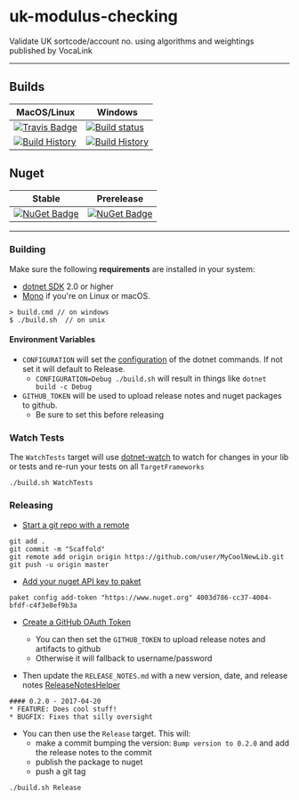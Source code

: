 # uk-modulus-checking

Validate UK sortcode/account no. using algorithms and weightings published by VocaLink

---

## Builds

MacOS/Linux | Windows
--- | ---
[![Travis Badge](https://travis-ci.org/transactiveltd/uk-modulus-checking.svg?branch=master)](https://travis-ci.org/transactiveltd/uk-modulus-checking) | [![Build status](https://ci.appveyor.com/api/projects/status/github/transactiveltd/uk-modulus-checking?svg=true)](https://ci.appveyor.com/project/transactiveltd/uk-modulus-checking)
[![Build History](https://buildstats.info/travisci/chart/transactiveltd/uk-modulus-checking)](https://travis-ci.org/transactiveltd/uk-modulus-checking/builds) | [![Build History](https://buildstats.info/appveyor/chart/transactiveltd/uk-modulus-checking)](https://ci.appveyor.com/project/transactiveltd/uk-modulus-checking)  


## Nuget 

Stable | Prerelease
--- | ---
[![NuGet Badge](https://buildstats.info/nuget/UkModulusCheck)](https://www.nuget.org/packages/UkModulusCheck/) | [![NuGet Badge](https://buildstats.info/nuget/UkModulusCheck?includePreReleases=true)](https://www.nuget.org/packages/UkModulusCheck/)

---

### Building


Make sure the following **requirements** are installed in your system:

* [dotnet SDK](https://www.microsoft.com/net/download/core) 2.0 or higher
* [Mono](http://www.mono-project.com/) if you're on Linux or macOS.

```
> build.cmd // on windows
$ ./build.sh  // on unix
```

#### Environment Variables

* `CONFIGURATION` will set the [configuration](https://docs.microsoft.com/en-us/dotnet/core/tools/dotnet-build?tabs=netcore2x#options) of the dotnet commands.  If not set it will default to Release.
  * `CONFIGURATION=Debug ./build.sh` will result in things like `dotnet build -c Debug`
* `GITHUB_TOKEN` will be used to upload release notes and nuget packages to github.
  * Be sure to set this before releasing

### Watch Tests

The `WatchTests` target will use [dotnet-watch](https://github.com/aspnet/Docs/blob/master/aspnetcore/tutorials/dotnet-watch.md) to watch for changes in your lib or tests and re-run your tests on all `TargetFrameworks`

```
./build.sh WatchTests
```

### Releasing
* [Start a git repo with a remote](https://help.github.com/articles/adding-an-existing-project-to-github-using-the-command-line/)

```
git add .
git commit -m "Scaffold"
git remote add origin origin https://github.com/user/MyCoolNewLib.git
git push -u origin master
```

* [Add your nuget API key to paket](https://fsprojects.github.io/Paket/paket-config.html#Adding-a-NuGet-API-key)

```
paket config add-token "https://www.nuget.org" 4003d786-cc37-4004-bfdf-c4f3e8ef9b3a
```

* [Create a GitHub OAuth Token](https://help.github.com/articles/creating-a-personal-access-token-for-the-command-line/)
    * You can then set the `GITHUB_TOKEN` to upload release notes and artifacts to github
    * Otherwise it will fallback to username/password


* Then update the `RELEASE_NOTES.md` with a new version, date, and release notes [ReleaseNotesHelper](https://fsharp.github.io/FAKE/apidocs/fake-releasenoteshelper.html)

```
#### 0.2.0 - 2017-04-20
* FEATURE: Does cool stuff!
* BUGFIX: Fixes that silly oversight
```

* You can then use the `Release` target.  This will:
    * make a commit bumping the version:  `Bump version to 0.2.0` and add the release notes to the commit
    * publish the package to nuget
    * push a git tag

```
./build.sh Release
```
